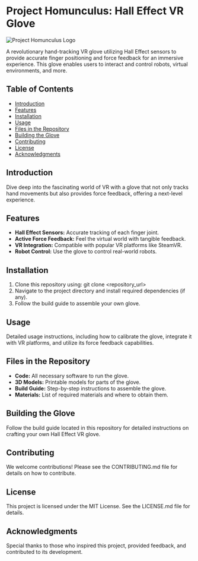 # Project Homunculus: Hall Effect VR Glove

![Project Homunculus Logo](path/to/logo/image)

A revolutionary hand-tracking VR glove utilizing Hall Effect sensors to provide accurate finger positioning and force feedback for an immersive experience. This glove enables users to interact and control robots, virtual environments, and more.

## Table of Contents

- [Introduction](#introduction)
- [Features](#features)
- [Installation](#installation)
- [Usage](#usage)
- [Files in the Repository](#files-in-the-repository)
- [Building the Glove](#building-the-glove)
- [Contributing](#contributing)
- [License](#license)
- [Acknowledgments](#acknowledgments)

## Introduction

Dive deep into the fascinating world of VR with a glove that not only tracks hand movements but also provides force feedback, offering a next-level experience. 

## Features

- **Hall Effect Sensors:** Accurate tracking of each finger joint.
- **Active Force Feedback:** Feel the virtual world with tangible feedback.
- **VR Integration:** Compatible with popular VR platforms like SteamVR.
- **Robot Control:** Use the glove to control real-world robots.

## Installation

1. Clone this repository using:
git clone <repository_url>
2. Navigate to the project directory and install required dependencies (if any).
3. Follow the build guide to assemble your own glove.

## Usage

Detailed usage instructions, including how to calibrate the glove, integrate it with VR platforms, and utilize its force feedback capabilities.

## Files in the Repository

- **Code:** All necessary software to run the glove.
- **3D Models:** Printable models for parts of the glove.
- **Build Guide:** Step-by-step instructions to assemble the glove.
- **Materials:** List of required materials and where to obtain them.

## Building the Glove

Follow the build guide located in this repository for detailed instructions on crafting your own Hall Effect VR glove.

## Contributing

We welcome contributions! Please see the CONTRIBUTING.md file for details on how to contribute.

## License

This project is licensed under the MIT License. See the LICENSE.md file for details.

## Acknowledgments

Special thanks to those who inspired this project, provided feedback, and contributed to its development.
